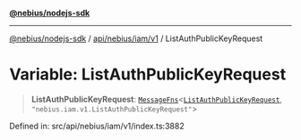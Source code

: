 [**@nebius/nodejs-sdk**](../../../../../README.md)

---

[@nebius/nodejs-sdk](../../../../../README.md) / [api/nebius/iam/v1](../README.md) / ListAuthPublicKeyRequest

# Variable: ListAuthPublicKeyRequest

> **ListAuthPublicKeyRequest**: [`MessageFns`](../../../../../runtime/protos/core/interfaces/MessageFns.md)\<[`ListAuthPublicKeyRequest`](../interfaces/ListAuthPublicKeyRequest.md), `"nebius.iam.v1.ListAuthPublicKeyRequest"`\>

Defined in: src/api/nebius/iam/v1/index.ts:3882
